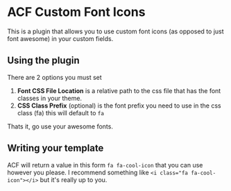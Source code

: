 # ACF Custom Font Icons
This is a plugin that allows you to use custom font icons (as opposed to just font awesome) in your
custom fields.


## Using the plugin
There are 2 options you must set
1) **Font CSS File Location** is a relative path to the css file that has the font classes in your theme.
2) **CSS Class Prefix** (optional) is the font prefix you need to use in the css class (fa) this will default to `fa`

Thats it, go use your awesome fonts.

## Writing your template
ACF will return a value in this form `fa fa-cool-icon` that you can use however you please. 
I recommend something like `<i class="fa fa-cool-icon"></i>` but it's really up to you.
